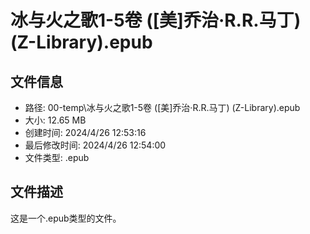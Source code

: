 ﻿# 冰与火之歌1-5卷 ([美]乔治·R.R.马丁) (Z-Library).epub

## 文件信息
- 路径: 00-temp\冰与火之歌1-5卷 ([美]乔治·R.R.马丁) (Z-Library).epub
- 大小: 12.65 MB
- 创建时间: 2024/4/26 12:53:16
- 最后修改时间: 2024/4/26 12:54:00
- 文件类型: .epub

## 文件描述
这是一个.epub类型的文件。

